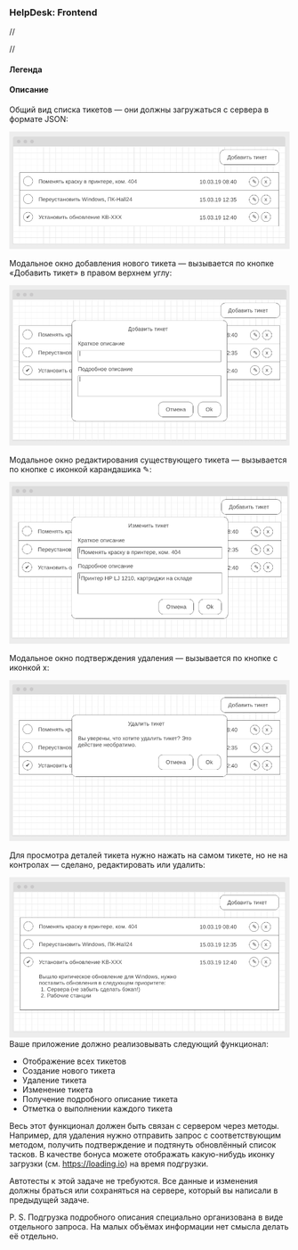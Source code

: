 ### HelpDesk: Frontend

//

// 
#### Легенда

#### Описание

Общий вид списка тикетов — они должны загружаться с сервера в формате JSON:

![](./src/img/helpdesk.png)

Модальное окно добавления нового тикета — вызывается по кнопке «Добавить тикет» в правом верхнем углу:

![](./src/img/helpdesk-2.png)

Модальное окно редактирования существующего тикета — вызывается по кнопке с иконкой карандашика ✎:

![](./src/img/helpdesk-3.png)

Модальное окно подтверждения удаления — вызывается по кнопке с иконкой x:

![](./src/img/helpdesk-4.png)

Для просмотра деталей тикета нужно нажать на самом тикете, но не на контролах — сделано, редактировать или удалить:

![](./src/img/helpdesk-5.png)
Ваше приложение должно реализовывать следующий функционал:
* Отображение всех тикетов
* Создание нового тикета
* Удаление тикета
* Изменение тикета
* Получение подробного описание тикета
* Отметка о выполнении каждого тикета

Весь этот функционал должен быть связан с сервером через методы. Например, для удаления нужно отправить запрос с соответствующим методом, получить подтверждение и подтянуть обновлённый список тасков. 
В качестве бонуса можете отображать какую-нибудь иконку загрузки (см. https://loading.io) на время подгрузки.

Автотесты к этой задаче не требуются. Все данные и изменения должны браться или сохраняться на сервере, который вы написали в предыдущей задаче.

P. S. Подгрузка подробного описания специально организована в виде отдельного запроса. На малых объёмах информации нет смысла делать её отдельно.
